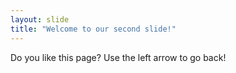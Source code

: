 ```yaml
---
layout: slide
title: "Welcome to our second slide!"
---
```

Do you like this page?
Use the left arrow to go back!
